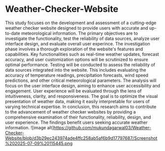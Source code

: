 # Weather-Checker-Website
This study focuses on the development and assessment of a cutting-edge weather checker website designed to provide users with accurate and up-to-date meteorological information. The primary objectives are to investigate the functionality, test the reliability of data sources, analyze user interface design, and evaluate overall user experince.
The investigation phase involves a thorough exploration of the website's features and capabilities. Key functionalities such as real-time weather updates, forecast accuracy, and user customization options will be scrutinized to ensure optimal performance.
Testing will be conducted to assess the reliability of data sources integrated into the website.
This includes evaluating the accuracy of temperature readings, precipitation forecasts, wind speed predictions, and other critical meteorological parameters.
The analysis will focus on the user interface design, aiming to enhance user accessibility and engagement. User experience will be evaluated through the lens of intuitiveness, clarity, and responsiveness. The goal is to optimize the visual presentation of weather data, making it easily interpretable for users of varying technical expertise. In conclusion, this research aims to contribute to the advancement of weather checker websites by providing a comprehensive examination of their functionality, reliability, design, and user experience. The findings benefit users seeking accurate weather information.
![image alt]https://github.com/mukundagarwal03/Weather-Checker-Website/blob/d3b29ec243974ade4ffc258ab5af6b9d17797687/Screenshot%202025-07-09%20115445.png
